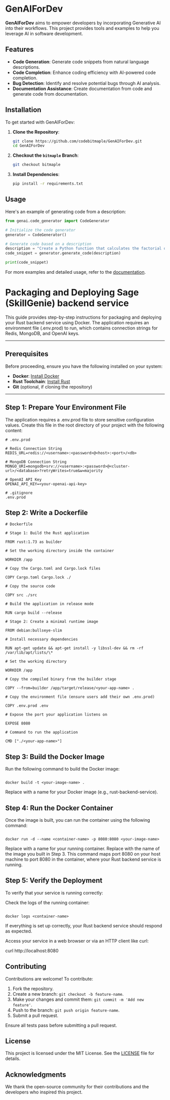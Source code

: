 # GenAIForDev

**GenAIForDev** aims to empower developers by incorporating Generative AI into their workflows. This project provides
tools and examples to help you leverage AI in software development.

## Features

- **Code Generation**: Generate code snippets from natural language descriptions.
- **Code Completion**: Enhance coding efficiency with AI-powered code completion.
- **Bug Detection**: Identify and resolve potential bugs through AI analysis.
- **Documentation Assistance**: Create documentation from code and generate code from documentation.

## Installation

To get started with GenAIForDev:

1. **Clone the Repository**:

   ```bash
   git clone https://github.com/codebitmaple/GenAIForDev.git
   cd GenAIForDev
   ```

2. **Checkout the `bitmaple` Branch**:

   ```bash
   git checkout bitmaple
   ```

3. **Install Dependencies**:
   ```bash
   pip install -r requirements.txt
   ```

## Usage

Here's an example of generating code from a description:

```python
from genai.code_generator import CodeGenerator

# Initialize the code generator
generator = CodeGenerator()

# Generate code based on a description
description = "Create a Python function that calculates the factorial of a number."
code_snippet = generator.generate_code(description)

print(code_snippet)
```

For more examples and detailed usage, refer to the [documentation](docs/USAGE.md).

# Packaging and Deploying Sage (SkillGenie) backend service

This guide provides step-by-step instructions for packaging and deploying your Rust backend service using Docker. The
application requires an environment file (.env.prod) to run, which contains connection strings for Redis, MongoDB, and
OpenAI keys.

---

## Prerequisites

Before proceeding, ensure you have the following installed on your system:

- **Docker**: [Install Docker](https://docs.docker.com/get-docker/)
- **Rust Toolchain**: [Install Rust](https://www.rust-lang.org/tools/install)
- **Git** (optional, if cloning the repository)

---

## Step 1: Prepare Your Environment File

The application requires a .env.prod file to store sensitive configuration values. Create this file in the root
directory of your project with the following content:

```
# .env.prod

# Redis Connection String
REDIS_URL=redis://<username>:<password>@<host>:<port>/<db>

# MongoDB Connection String
MONGO_URI=mongodb+srv://<username>:<password>@<cluster-url>/<database>?retryWrites=true&w=majority

# OpenAI API Key
OPENAI_API_KEY=<your-openai-api-key>

# .gitignore
.env.prod
```

## Step 2: Write a Dockerfile

```
# Dockerfile

# Stage 1: Build the Rust application

FROM rust:1.73 as builder

# Set the working directory inside the container

WORKDIR /app

# Copy the Cargo.toml and Cargo.lock files

COPY Cargo.toml Cargo.lock ./

# Copy the source code

COPY src ./src

# Build the application in release mode

RUN cargo build --release

# Stage 2: Create a minimal runtime image

FROM debian:bullseye-slim

# Install necessary dependencies

RUN apt-get update && apt-get install -y libssl-dev && rm -rf /var/lib/apt/lists/\*

# Set the working directory

WORKDIR /app

# Copy the compiled binary from the builder stage

COPY --from=builder /app/target/release/<your-app-name> .

# Copy the environment file (ensure users add their own .env.prod)

COPY .env.prod .env

# Expose the port your application listens on

EXPOSE 8080

# Command to run the application

CMD ["./<your-app-name>"]

```

## Step 3: Build the Docker Image

Run the following command to build the Docker image:

```

docker build -t <your-image-name> .

```

Replace <your-image-name> with a name for your Docker image (e.g., rust-backend-service).

## Step 4: Run the Docker Container

Once the image is built, you can run the container using the following command:

```

docker run -d --name <container-name> -p 8080:8080 <your-image-name>

```

Replace <container-name> with a name for your running container. Replace <your-image-name> with the name of the image
you built in Step 3. This command maps port 8080 on your host machine to port 8080 in the container, where your Rust
backend service is running.

## Step 5: Verify the Deployment

To verify that your service is running correctly:

Check the logs of the running container:

```

docker logs <container-name>

```

If everything is set up correctly, your Rust backend service should respond as expected.

Access your service in a web browser or via an HTTP client like curl:

curl http://localhost:8080

## Contributing

Contributions are welcome! To contribute:

1. Fork the repository.
2. Create a new branch: `git checkout -b feature-name`.
3. Make your changes and commit them: `git commit -m 'Add new feature'`.
4. Push to the branch: `git push origin feature-name`.
5. Submit a pull request.

Ensure all tests pass before submitting a pull request.

## License

This project is licensed under the MIT License. See the [LICENSE](LICENSE) file for details.

## Acknowledgments

We thank the open-source community for their contributions and the developers who inspired this project.
